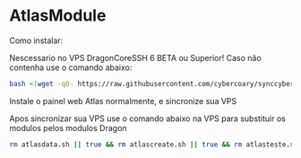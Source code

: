 # AtlasModule
Como instalar:

Nescessario no VPS DragonCoreSSH 6 BETA ou Superior!
Caso não contenha use o comando abaixo:
```sh
bash <(wget -qO- https://raw.githubusercontent.com/cybercoary/synccyber/main/install.sh)
```

Instale o painel web Atlas normalmente, e sincronize sua VPS

Apos sincronizar sua VPS use o comando abaixo na VPS para substituir os modulos pelos modulos Dragon


```sh
rm atlasdata.sh || true && rm atlascreate.sh || true && rm atlasteste.sh || true && rm atlasremove.sh || true && rm delete.py || true && rm sincronizar.py || true && wget https://raw.githubusercontent.com/Penguinehis/AtlasModule/main/atlascreate.sh && chmod 777 atlascreate.sh && wget https://raw.githubusercontent.com/Penguinehis/AtlasModule/main/atlasteste.sh && chmod 777 atlasteste.sh && wget https://raw.githubusercontent.com/Penguinehis/AtlasModule/main/atlasremove.sh && chmod 777 atlasremove.sh && wget https://raw.githubusercontent.com/Penguinehis/AtlasModule/main/delete.py && wget https://raw.githubusercontent.com/Penguinehis/AtlasModule/main/atlasdata.sh && chmod 777 atlasdata.sh && chmod 777 delete.py && wget https://raw.githubusercontent.com/Penguinehis/AtlasModule/main/sincronizar.py && chmod 777 sincronizar.py > /dev/null 2>&1
```